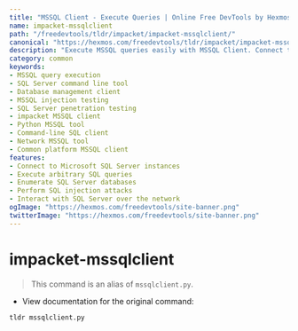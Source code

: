 ```yaml
---
title: "MSSQL Client - Execute Queries | Online Free DevTools by Hexmos"
name: impacket-mssqlclient
path: "/freedevtools/tldr/impacket/impacket-mssqlclient/"
canonical: "https://hexmos.com/freedevtools/tldr/impacket/impacket-mssqlclient/"
description: "Execute MSSQL queries easily with MSSQL Client. Connect to SQL Server, run commands, and manage databases quickly. Free online tool, no registration required."
category: common
keywords:
- MSSQL query execution
- SQL Server command line tool
- Database management client
- MSSQL injection testing
- SQL Server penetration testing
- impacket MSSQL client
- Python MSSQL tool
- Command-line SQL client
- Network MSSQL tool
- Common platform MSSQL client
features:
- Connect to Microsoft SQL Server instances
- Execute arbitrary SQL queries
- Enumerate SQL Server databases
- Perform SQL injection attacks
- Interact with SQL Server over the network
ogImage: "https://hexmos.com/freedevtools/site-banner.png"
twitterImage: "https://hexmos.com/freedevtools/site-banner.png"
---
```


# impacket-mssqlclient

> This command is an alias of `mssqlclient.py`.

- View documentation for the original command:

`tldr mssqlclient.py`

